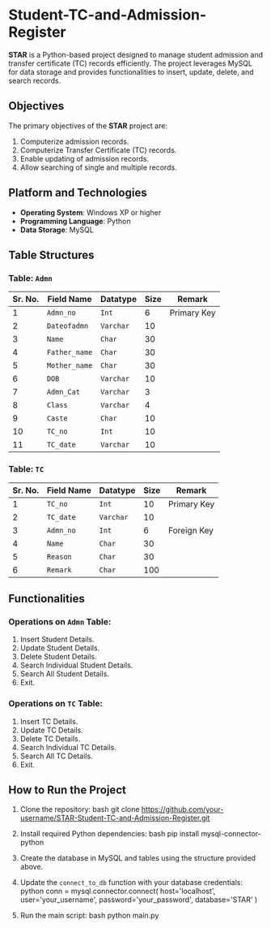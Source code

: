 # Student-TC-and-Admission-Register

**STAR** is a Python-based project designed to manage student admission and transfer certificate (TC) records efficiently.
The project leverages MySQL for data storage and provides functionalities to insert, update, delete, and search records. 

## Objectives

The primary objectives of the **STAR** project are:
1. Computerize admission records.
2. Computerize Transfer Certificate (TC) records.
3. Enable updating of admission records.
4. Allow searching of single and multiple records.

## Platform and Technologies
- **Operating System**: Windows XP or higher  
- **Programming Language**: Python  
- **Data Storage**: MySQL  

## Table Structures
### Table: `Admn`

| **Sr. No.** | **Field Name**  | **Datatype** | **Size** | **Remark**      |
|-------------|-----------------|--------------|----------|-----------------|
| 1           | `Admn_no`       | `Int`        | 6        | Primary Key     |
| 2           | `Dateofadmn`    | `Varchar`    | 10       |                 |
| 3           | `Name`          | `Char`       | 30       |                 |
| 4           | `Father_name`   | `Char`       | 30       |                 |
| 5           | `Mother_name`   | `Char`       | 30       |                 |
| 6           | `DOB`           | `Varchar`    | 10       |                 |
| 7           | `Admn_Cat`      | `Varchar`    | 3        |                 |
| 8           | `Class`         | `Varchar`    | 4        |                 |
| 9           | `Caste`         | `Char`       | 10       |                 |
| 10          | `TC_no`         | `Int`        | 10       |                 |
| 11          | `TC_date`       | `Varchar`    | 10       |                 |

### Table: `TC`

| **Sr. No.** | **Field Name** | **Datatype** | **Size** | **Remark**      |
|-------------|----------------|--------------|----------|-----------------|
| 1           | `TC_no`        | `Int`        | 10       | Primary Key     |
| 2           | `TC_date`      | `Varchar`    | 10       |                 |
| 3           | `Admn_no`      | `Int`        | 6        | Foreign Key     |
| 4           | `Name`         | `Char`       | 30       |                 |
| 5           | `Reason`       | `Char`       | 30       |                 |
| 6           | `Remark`       | `Char`       | 100      |                 |

## Functionalities

### Operations on `Admn` Table:
1. Insert Student Details.  
2. Update Student Details.  
3. Delete Student Details.  
4. Search Individual Student Details.  
5. Search All Student Details.  
6. Exit.

### Operations on `TC` Table:
1. Insert TC Details.  
2. Update TC Details.  
3. Delete TC Details.  
4. Search Individual TC Details.  
5. Search All TC Details.  
6. Exit.

## How to Run the Project

1. Clone the repository:
   bash
   git clone https://github.com/your-username/STAR-Student-TC-and-Admission-Register.git
   
2. Install required Python dependencies:
   bash
   pip install mysql-connector-python
   
3. Create the database in MySQL and tables using the structure provided above.

4. Update the `connect_to_db` function with your database credentials:
   python
   conn = mysql.connector.connect(
       host='localhost',
       user='your_username',
       password='your_password',
       database='STAR'
   )
   
5. Run the main script:
   bash
   python main.py
   



